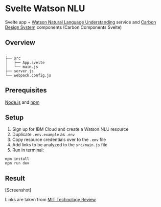 # Svelte Watson NLU

Svelte app + [Watson Natural Language Understanding](https://www.ibm.com/cloud/watson-natural-language-understanding) service and [Carbon Design System](https://www.carbondesignsystem.com) components (Carbon Components Svelte)

## Overview

```
.
├── src
│   ├── App.svelte
│   └── main.js
├── server.js
└── webpack.config.js
```

## Prerequisites

[Node.js](https://nodejs.org/) and [npm](https://www.npmjs.com/)

## Setup

1. Sign up for IBM Cloud and create a Watson NLU resource
2. Duplicate `.env.example` as `.env`
3. Copy resource credentials over to the `.env` file
4. Add links to be analyzed to the `src/main.js` file
3. Run in terminal:
```
npm install
npm run dev
```

## Result

[Screenshot]

Links are taken from [MIT Technology Review](https://www.technologyreview.com/topic/artificial-intelligence/)